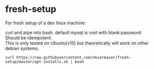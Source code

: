 # fresh-setup
For fresh setup of a dev linux machine:

curl and pipe into bash.
default mysql is root with blank password  
Should be idempotent.  
This is only tested on Ubuntu(v15) but theoretically will work on other debian systems.

``` 
curl https://raw.githubusercontent.com/nkiermaier/fresh-setup/master/apt-installs.sh | bash
```
